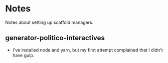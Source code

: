 Notes
=====

Notes about setting up scaffold managers.

## generator-politico-interactives
* I've installed node and yarn, but my first attempt complained that I didn't have gulp.